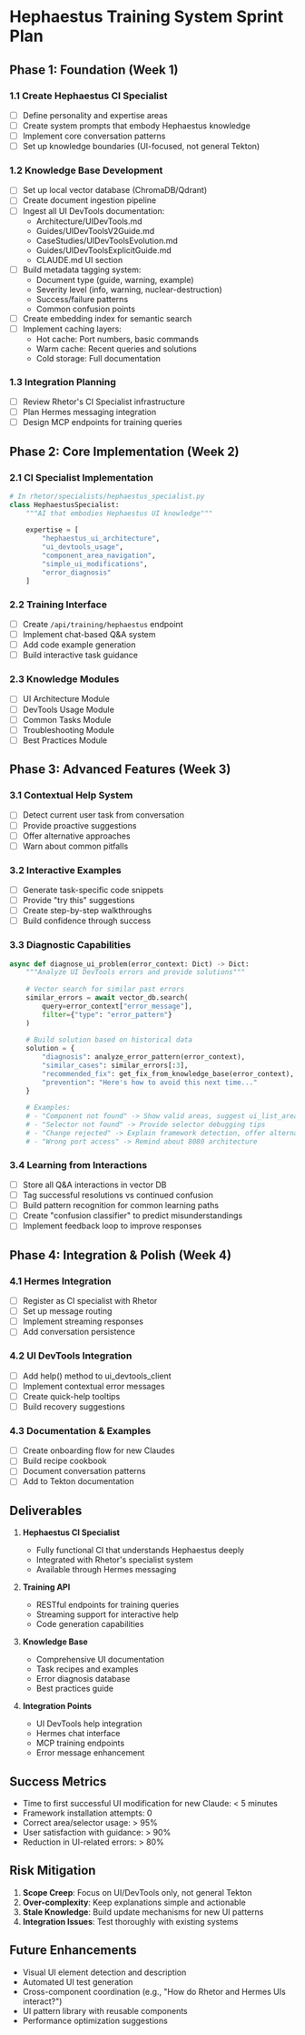 # Hephaestus Training System Sprint Plan

## Phase 1: Foundation (Week 1)

### 1.1 Create Hephaestus CI Specialist
- [ ] Define personality and expertise areas
- [ ] Create system prompts that embody Hephaestus knowledge
- [ ] Implement core conversation patterns
- [ ] Set up knowledge boundaries (UI-focused, not general Tekton)

### 1.2 Knowledge Base Development
- [ ] Set up local vector database (ChromaDB/Qdrant)
- [ ] Create document ingestion pipeline
- [ ] Ingest all UI DevTools documentation:
  - Architecture/UIDevTools.md
  - Guides/UIDevToolsV2Guide.md
  - CaseStudies/UIDevToolsEvolution.md
  - Guides/UIDevToolsExplicitGuide.md
  - CLAUDE.md UI section
- [ ] Build metadata tagging system:
  - Document type (guide, warning, example)
  - Severity level (info, warning, nuclear-destruction)
  - Success/failure patterns
  - Common confusion points
- [ ] Create embedding index for semantic search
- [ ] Implement caching layers:
  - Hot cache: Port numbers, basic commands
  - Warm cache: Recent queries and solutions
  - Cold storage: Full documentation

### 1.3 Integration Planning
- [ ] Review Rhetor's CI Specialist infrastructure
- [ ] Plan Hermes messaging integration
- [ ] Design MCP endpoints for training queries

## Phase 2: Core Implementation (Week 2)

### 2.1 CI Specialist Implementation
```python
# In rhetor/specialists/hephaestus_specialist.py
class HephaestusSpecialist:
    """AI that embodies Hephaestus UI knowledge"""
    
    expertise = [
        "hephaestus_ui_architecture",
        "ui_devtools_usage", 
        "component_area_navigation",
        "simple_ui_modifications",
        "error_diagnosis"
    ]
```

### 2.2 Training Interface
- [ ] Create `/api/training/hephaestus` endpoint
- [ ] Implement chat-based Q&A system
- [ ] Add code example generation
- [ ] Build interactive task guidance

### 2.3 Knowledge Modules
- [ ] UI Architecture Module
- [ ] DevTools Usage Module
- [ ] Common Tasks Module
- [ ] Troubleshooting Module
- [ ] Best Practices Module

## Phase 3: Advanced Features (Week 3)

### 3.1 Contextual Help System
- [ ] Detect current user task from conversation
- [ ] Provide proactive suggestions
- [ ] Offer alternative approaches
- [ ] Warn about common pitfalls

### 3.2 Interactive Examples
- [ ] Generate task-specific code snippets
- [ ] Provide "try this" suggestions
- [ ] Create step-by-step walkthroughs
- [ ] Build confidence through success

### 3.3 Diagnostic Capabilities
```python
async def diagnose_ui_problem(error_context: Dict) -> Dict:
    """Analyze UI DevTools errors and provide solutions"""
    
    # Vector search for similar past errors
    similar_errors = await vector_db.search(
        query=error_context["error_message"],
        filter={"type": "error_pattern"}
    )
    
    # Build solution based on historical data
    solution = {
        "diagnosis": analyze_error_pattern(error_context),
        "similar_cases": similar_errors[:3],
        "recommended_fix": get_fix_from_knowledge_base(error_context),
        "prevention": "Here's how to avoid this next time..."
    }
    
    # Examples:
    # - "Component not found" -> Show valid areas, suggest ui_list_areas()
    # - "Selector not found" -> Provide selector debugging tips  
    # - "Change rejected" -> Explain framework detection, offer alternatives
    # - "Wrong port access" -> Remind about 8080 architecture
```

### 3.4 Learning from Interactions
- [ ] Store all Q&A interactions in vector DB
- [ ] Tag successful resolutions vs continued confusion
- [ ] Build pattern recognition for common learning paths
- [ ] Create "confusion classifier" to predict misunderstandings
- [ ] Implement feedback loop to improve responses

## Phase 4: Integration & Polish (Week 4)

### 4.1 Hermes Integration
- [ ] Register as CI specialist with Rhetor
- [ ] Set up message routing
- [ ] Implement streaming responses
- [ ] Add conversation persistence

### 4.2 UI DevTools Integration
- [ ] Add help() method to ui_devtools_client
- [ ] Implement contextual error messages
- [ ] Create quick-help tooltips
- [ ] Build recovery suggestions

### 4.3 Documentation & Examples
- [ ] Create onboarding flow for new Claudes
- [ ] Build recipe cookbook
- [ ] Document conversation patterns
- [ ] Add to Tekton documentation

## Deliverables

1. **Hephaestus CI Specialist**
   - Fully functional CI that understands Hephaestus deeply
   - Integrated with Rhetor's specialist system
   - Available through Hermes messaging

2. **Training API**
   - RESTful endpoints for training queries
   - Streaming support for interactive help
   - Code generation capabilities

3. **Knowledge Base**
   - Comprehensive UI documentation
   - Task recipes and examples
   - Error diagnosis database
   - Best practices guide

4. **Integration Points**
   - UI DevTools help integration
   - Hermes chat interface
   - MCP training endpoints
   - Error message enhancement

## Success Metrics

- Time to first successful UI modification for new Claude: < 5 minutes
- Framework installation attempts: 0
- Correct area/selector usage: > 95%
- User satisfaction with guidance: > 90%
- Reduction in UI-related errors: > 80%

## Risk Mitigation

1. **Scope Creep**: Focus on UI/DevTools only, not general Tekton
2. **Over-complexity**: Keep explanations simple and actionable
3. **Stale Knowledge**: Build update mechanisms for new UI patterns
4. **Integration Issues**: Test thoroughly with existing systems

## Future Enhancements

- Visual UI element detection and description
- Automated UI test generation
- Cross-component coordination (e.g., "How do Rhetor and Hermes UIs interact?")
- UI pattern library with reusable components
- Performance optimization suggestions